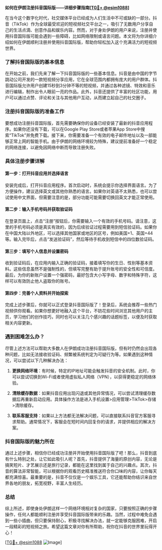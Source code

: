 **如何在伊朗注册抖音国际版——详细步骤指南[[TG💪+ @esim1088](https://t.me/s/esim1088)]**

在当今这个数字化时代，社交媒体平台已经成为人们生活中不可或缺的一部分。抖音（TikTok）作为全球最受欢迎的短视频社交平台之一，吸引了无数用户分享自己的生活点滴、创意作品和娱乐内容。然而，对于身处伊朗的用户来说，注册并使用抖音国际版可能会遇到一些障碍，比如网络限制或语言问题。本文将为你详细介绍如何在伊朗顺利注册并使用抖音国际版，帮助你轻松加入这个充满活力的短视频世界。

### 了解抖音国际版的基本信息

在开始之前，我们先来了解一下抖音国际版的一些基本信息。抖音是由中国的字节跳动公司开发的一款短视频分享应用，它在全球范围内都拥有庞大的用户群体。抖音国际版允许用户创建15秒到3分钟不等的短视频，并通过各种滤镜、特效和音乐进行编辑，制作出令人眼前一亮的作品。此外，抖音还提供了丰富的社区功能，用户可以通过点赞、评论和关注与其他用户互动，从而建立起自己的社交圈子。

### 注册抖音国际版的准备工作

要想成功注册抖音国际版，首先需要确保你的设备已经安装了最新的抖音应用程序。如果你还没有下载，可以在Google Play Store或者苹果App Store中搜索“TikTok”并免费下载。接下来，你需要准备一个有效的电子邮件地址以及一部能够正常上网的智能手机。由于伊朗的网络环境较为特殊，建议提前准备好一个稳定的网络连接，以避免因网络中断而导致注册失败。

### 具体注册步骤详解

#### 第一步：打开抖音应用并选择语言
安装完成后，打开抖音应用程序。首次启动时，系统会提示你选择界面语言。为了方便操作，建议选择英文或其他你熟悉的语言。如果你对英语不太熟悉，也可以尝试使用中文界面，但需要注意的是，部分功能可能需要切换回英文才能正常使用。

#### 第二步：输入手机号码并获取验证码
在登录页面上，点击“注册”按钮后，你需要输入一个有效的手机号码。请注意，这里的手机号码必须是真实有效的，因为后续验证过程需要用到短信验证码。如果你在中国大陆以外地区，可以选择其他国家或地区的区号，例如美国+1、英国+44等。输入完毕后，点击“发送验证码”，然后等待手机收到短信中的四位数验证码。

#### 第三步：填写个人信息并设置密码
收到验证码后，在应用内输入正确的验证码，接着填写你的生日、性别等基本资料。这些信息虽然不是强制性的，但填写完整有助于提升账号的安全性和可信度。最后，为你的新账户设置一个强密码，最好包含大小写字母、数字和特殊字符，这样可以有效防止他人盗取你的账号。

#### 第四步：完善个人资料并开始探索
完成上述步骤后，你就可以正式登录抖音国际版了！登录后，系统会推荐一些热门视频供你观看。如果你想更好地融入这个平台，不妨花些时间浏览其他用户的主页，学习他们的创作技巧，同时也可以关注几个感兴趣的话题标签，以便及时获取相关内容更新。

### 遇到困难怎么办？

尽管上述方法可以帮助大多数人在伊朗成功注册抖音国际版，但有时仍然会出现各种问题，比如无法接收验证码、频繁被系统判定为可疑行为等。如果遇到这种情况，可以尝试以下几种解决办法：

1. **更换网络环境**：有时候，特定的IP地址可能会触发抖音的安全机制。此时，你可以尝试切换到Wi-Fi或者使用虚拟私人网络（VPN），以获得更稳定的网络体验。
   
2. **清除缓存数据**：如果抖音应用出现闪退或其他异常情况，可以尝试清理缓存数据后再重新启动应用。具体操作方法是进入手机设置>应用管理>TikTok>存储>清除缓存。

3. **联系客服支持**：如果以上方法都无法解决问题，可以直接联系抖音官方客服寻求帮助。通常情况下，客服会在短时间内回复你的请求，并提供相应的解决方案。

### 抖音国际版的魅力所在

通过上述步骤，相信你已经成功注册并开始使用抖音国际版了吧！那么，抖音到底有什么特别之处，让它如此吸引人呢？首先，抖音提供了海量的原创内容，无论是搞笑短片、才艺展示还是旅行记录，都能在这里找到属于自己的兴趣点。其次，抖音的算法非常智能，可以根据你的观看历史精准推送符合你口味的内容，让你每天都充满惊喜。最重要的是，抖音不仅仅是一个娱乐工具，它还能帮助你结识来自世界各地的朋友，拓宽视野，丰富人生经历。

### 总结

综上所述，即使身处伊朗这样一个网络环境相对复杂的国家，只要按照正确的步骤操作，任何人都能顺利注册并享受抖音国际版带来的乐趣。当然，过程中难免会遇到一些小插曲，但只要保持耐心，积极寻找解决办法，就一定能够克服困难，开启一段精彩的短视频之旅。希望这篇文章对你有所帮助，祝你在抖音的世界里玩得开心！

[[TG💪+ @esim1088](https://t.me/s/esim1088) ![Image](https://i.postimg.cc/4NQfJmqS/Snipaste-2025-05-13-00-14-12.png)]